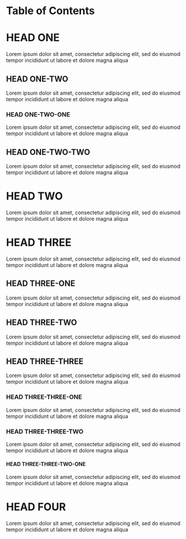 # Table of Contents

<!--toc-->




# HEAD ONE

Lorem ipsum dolor sit amet, consectetur adipiscing elit, sed do eiusmod tempor incididunt ut labore et dolore magna aliqua

## HEAD ONE-TWO

Lorem ipsum dolor sit amet, consectetur adipiscing elit, sed do eiusmod tempor incididunt ut labore et dolore magna aliqua

### HEAD ONE-TWO-ONE

Lorem ipsum dolor sit amet, consectetur adipiscing elit, sed do eiusmod tempor incididunt ut labore et dolore magna aliqua

## HEAD ONE-TWO-TWO

Lorem ipsum dolor sit amet, consectetur adipiscing elit, sed do eiusmod tempor incididunt ut labore et dolore magna aliqua

# HEAD TWO

Lorem ipsum dolor sit amet, consectetur adipiscing elit, sed do eiusmod tempor incididunt ut labore et dolore magna aliqua

# HEAD THREE

Lorem ipsum dolor sit amet, consectetur adipiscing elit, sed do eiusmod tempor incididunt ut labore et dolore magna aliqua


## HEAD THREE-ONE

Lorem ipsum dolor sit amet, consectetur adipiscing elit, sed do eiusmod tempor incididunt ut labore et dolore magna aliqua

## HEAD THREE-TWO

Lorem ipsum dolor sit amet, consectetur adipiscing elit, sed do eiusmod tempor incididunt ut labore et dolore magna aliqua

## HEAD THREE-THREE

Lorem ipsum dolor sit amet, consectetur adipiscing elit, sed do eiusmod tempor incididunt ut labore et dolore magna aliqua

### HEAD THREE-THREE-ONE

Lorem ipsum dolor sit amet, consectetur adipiscing elit, sed do eiusmod tempor incididunt ut labore et dolore magna aliqua

### HEAD THREE-THREE-TWO

Lorem ipsum dolor sit amet, consectetur adipiscing elit, sed do eiusmod tempor incididunt ut labore et dolore magna aliqua

#### HEAD THREE-THREE-TWO-ONE

Lorem ipsum dolor sit amet, consectetur adipiscing elit, sed do eiusmod tempor incididunt ut labore et dolore magna aliqua

# HEAD FOUR

Lorem ipsum dolor sit amet, consectetur adipiscing elit, sed do eiusmod tempor incididunt ut labore et dolore magna aliqua

